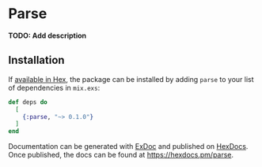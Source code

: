 # Parse

**TODO: Add description**

## Installation

If [available in Hex](https://hex.pm/docs/publish), the package can be installed
by adding `parse` to your list of dependencies in `mix.exs`:

```elixir
def deps do
  [
    {:parse, "~> 0.1.0"}
  ]
end
```

Documentation can be generated with [ExDoc](https://github.com/elixir-lang/ex_doc)
and published on [HexDocs](https://hexdocs.pm). Once published, the docs can
be found at <https://hexdocs.pm/parse>.

